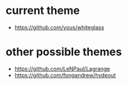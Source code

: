 # current theme
- https://github.com/yous/whiteglass
# other possible themes
- https://github.com/LeNPaul/Lagrange
- https://github.com/fongandrew/hydeout

